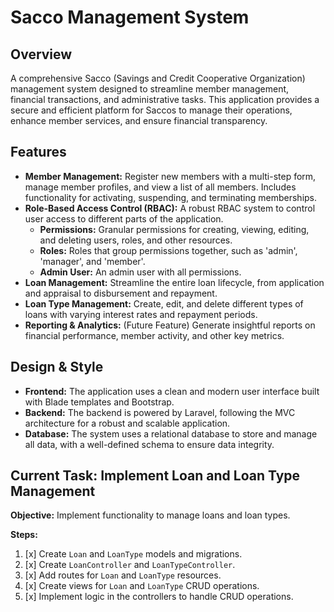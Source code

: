 
# Sacco Management System

## Overview

A comprehensive Sacco (Savings and Credit Cooperative Organization) management system designed to streamline member management, financial transactions, and administrative tasks. This application provides a secure and efficient platform for Saccos to manage their operations, enhance member services, and ensure financial transparency.

## Features

*   **Member Management:** Register new members with a multi-step form, manage member profiles, and view a list of all members. Includes functionality for activating, suspending, and terminating memberships.
*   **Role-Based Access Control (RBAC):** A robust RBAC system to control user access to different parts of the application.
    *   **Permissions:** Granular permissions for creating, viewing, editing, and deleting users, roles, and other resources.
    *   **Roles:** Roles that group permissions together, such as 'admin', 'manager', and 'member'.
    *   **Admin User:** An admin user with all permissions.
*   **Loan Management:** Streamline the entire loan lifecycle, from application and appraisal to disbursement and repayment.
*   **Loan Type Management:** Create, edit, and delete different types of loans with varying interest rates and repayment periods.
*   **Reporting & Analytics:** (Future Feature) Generate insightful reports on financial performance, member activity, and other key metrics.

## Design & Style

*   **Frontend:** The application uses a clean and modern user interface built with Blade templates and Bootstrap.
*   **Backend:** The backend is powered by Laravel, following the MVC architecture for a robust and scalable application.
*   **Database:** The system uses a relational database to store and manage all data, with a well-defined schema to ensure data integrity.

## Current Task: Implement Loan and Loan Type Management

**Objective:** Implement functionality to manage loans and loan types.

**Steps:**

1.  [x] Create `Loan` and `LoanType` models and migrations.
2.  [x] Create `LoanController` and `LoanTypeController`.
3.  [x] Add routes for `Loan` and `LoanType` resources.
4.  [x] Create views for `Loan` and `LoanType` CRUD operations.
5.  [x] Implement logic in the controllers to handle CRUD operations.
